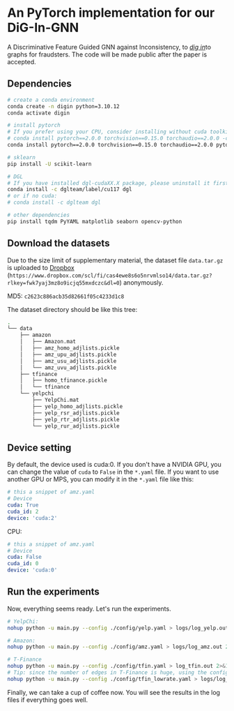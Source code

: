 # An PyTorch implementation for our DiG-In-GNN
A Discriminative Feature Guided GNN against Inconsistency, to <u><i>dig in</i></u>to graphs for fraudsters. The code will be made public after the paper is accepted.

## Dependencies
<!-- `requirements.yaml` is for creating a conda environment.

Or it also can be installed step by step like: -->

```bash
# create a conda environment
conda create -n digin python=3.10.12
conda activate digin

# install pytorch
# If you prefer using your CPU, consider installing without cuda toolkit. Alternatively, you can install it without cuda toolkit, which may also work well on a CPU.
# conda install pytorch==2.0.0 torchvision==0.15.0 torchaudio==2.0.0 -c pytorch
conda install pytorch==2.0.0 torchvision==0.15.0 torchaudio==2.0.0 pytorch-cuda=11.7 -c pytorch -c nvidia

# sklearn
pip install -U scikit-learn

# DGL
# If you have installed dgl-cudaXX.X package, please uninstall it first.
conda install -c dglteam/label/cu117 dgl
# or if no cuda:
# conda install -c dglteam dgl

# other dependencies
pip install tqdm PyYAML matplotlib seaborn opencv-python
```

## Download the datasets

Due to the size limit of supplementary material, the dataset file `data.tar.gz` is uploaded to [Dropbox](https://www.dropbox.com/scl/fi/cas4ewe8s6o5nrvmlso14/data.tar.gz?rlkey=fwk7yaj3mz8o9icjq55mxdczc&dl=0) (`https://www.dropbox.com/scl/fi/cas4ewe8s6o5nrvmlso14/data.tar.gz?rlkey=fwk7yaj3mz8o9icjq55mxdczc&dl=0`) anonymously.

MD5: `c2623c886acb35d82661f05c4233d1c8`

The dataset directory should be like this tree:
```bash
.
└── data
    ├── amazon
    │   ├── Amazon.mat
    │   ├── amz_homo_adjlists.pickle
    │   ├── amz_upu_adjlists.pickle
    │   ├── amz_usu_adjlists.pickle
    │   └── amz_uvu_adjlists.pickle
    ├── tfinance
    │   ├── homo_tfinance.pickle
    │   └── tfinance
    └── yelpchi
        ├── YelpChi.mat
        ├── yelp_homo_adjlists.pickle
        ├── yelp_rsr_adjlists.pickle
        ├── yelp_rtr_adjlists.pickle
        └── yelp_rur_adjlists.pickle
```

## Device setting
By default, the device used is cuda:0. If you don't have a NVIDIA GPU, you can change the value of `cuda` to `False` in the `*.yaml` file. If you want to use another GPU or MPS, you can modify it in the `*.yaml` file like this:

```yaml
# this a snippet of amz.yaml
# Device
cuda: True
cuda_id: 2
device: 'cuda:2'
```
CPU:
```yaml
# this a snippet of amz.yaml
# Device
cuda: False
cuda_id: 0
device: 'cuda:0'
```

## Run the experiments
Now, everything seems ready. Let's run the experiments.

```bash
# YelpChi:
nohup python -u main.py --config ./config/yelp.yaml > logs/log_yelp.out 2>&1 &

# Amazon:
nohup python -u main.py --config ./config/amz.yaml > logs/log_amz.out 2>&1 &

# T-Finance
nohup python -u main.py --config ./config/tfin.yaml > log_tfin.out 2>&1 &
# Tip: since the number of edges in T-Finance is huge, using the config file `tfin_lowrate.yaml` in the `config` directory may be faster.
nohup python -u main.py --config ./config/tfin_lowrate.yaml > logs/log_tfin_lowrate.out 2>&1 &
```

Finally, we can take a cup of coffee now. You will see the results in the log files if everything goes well.